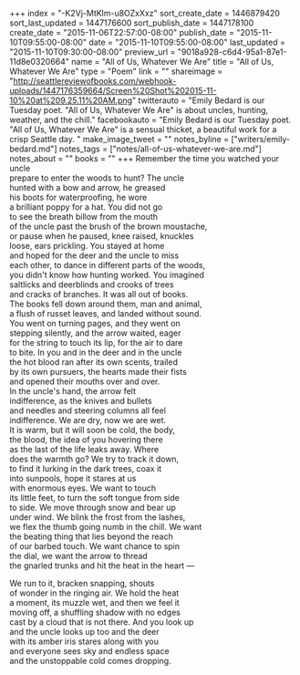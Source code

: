 +++
index = "-K2Vj-MtKlm-u8OZxXxz"
sort_create_date = 1446879420
sort_last_updated = 1447176600
sort_publish_date = 1447178100
create_date = "2015-11-06T22:57:00-08:00"
publish_date = "2015-11-10T09:55:00-08:00"
date = "2015-11-10T09:55:00-08:00"
last_updated = "2015-11-10T09:30:00-08:00"
preview_url = "9018a928-c6d4-95a1-87e1-11d8e0320664"
name = "All of Us, Whatever We Are"
title = "All of Us, Whatever We Are"
type = "Poem"
link = ""
shareimage = "http://seattlereviewofbooks.com/webhook-uploads/1447176359664/Screen%20Shot%202015-11-10%20at%209.25.11%20AM.png"
twitterauto = "Emily Bedard is our Tuesday poet. \"All of Us, Whatever We Are\" is about uncles, hunting, weather, and the chill."
facebookauto = "Emily Bedard is our Tuesday poet. \"All of Us, Whatever We Are\" is a sensual thicket, a beautiful work for a crisp Seattle day. "
make_image_tweet = ""
notes_byline = ["writers/emily-bedard.md"]
notes_tags = ["notes/all-of-us-whatever-we-are.md"]
notes_about = ""
books = ""
+++
Remember the time you watched your uncle<br>
prepare to enter the woods to hunt? The uncle<br>
hunted with a bow and arrow, he greased<br>
his boots for waterproofing, he wore<br>
a brilliant poppy for a hat. You did not go<br>
to see the breath billow from the mouth<br>
of the uncle past the brush of the brown moustache, <br>
or pause when he paused, knee raised, knuckles<br>
loose, ears prickling. You stayed at home <br>
and hoped for the deer and the uncle to miss <br>
each other, to dance in different parts of the woods, <br>
you didn't know how hunting worked. You imagined <br>
saltlicks and deerblinds and crooks of trees <br>
and cracks of branches. It was all out of books.<br> 
The books fell down around them, man and animal,<br> 
a flush of russet leaves, and landed without sound.<br>
You went on turning pages, and they went on<br>
stepping silently, and the arrow waited, eager<br>
for the string to touch its lip, for the air to dare<br>
to bite. In you and in the deer and in the uncle<br>
the hot blood ran after its own scents, trailed<br>
by its own pursuers, the hearts made their fists<br>
and opened their mouths over and over.<br>
In the uncle's hand, the arrow felt<br>
indifference, as the knives and bullets<br>
and needles and steering columns all feel<br>
indifference. We are dry, now we are wet.<br> 
It is warm, but it will soon be cold, the body,<br> 
the blood, the idea of you hovering there<br>
as the last of the life leaks away. Where<br>
does the warmth go? We try to track it down,<br>
to find it lurking in the dark trees, coax it<br>
into sunpools, hope it stares at us<br>
with enormous eyes. We want to touch<br>
its little feet, to turn the soft tongue from side<br>
to side. We move through snow and bear up<br>
under wind. We blink the frost from the lashes,<br> 
we flex the thumb going numb in the chill. We want<br>
the beating thing that lies beyond the reach<br>
of our barbed touch. We want chance to spin<br>
the dial, we want the arrow to thread<br>
the gnarled trunks and hit the heat in the heart &mdash;

We run to it, bracken snapping, shouts<br>
of wonder in the ringing air. We hold the heat<br>
a moment, its muzzle wet, and then we feel it<br>
moving off, a shuffling shadow with no edges<br>
cast by a cloud that is not there. And you look up<br>
and the uncle looks up too and the deer<br>
with its amber iris stares along with you<br>
and everyone sees sky and endless space<br>
and the unstoppable cold comes dropping.
